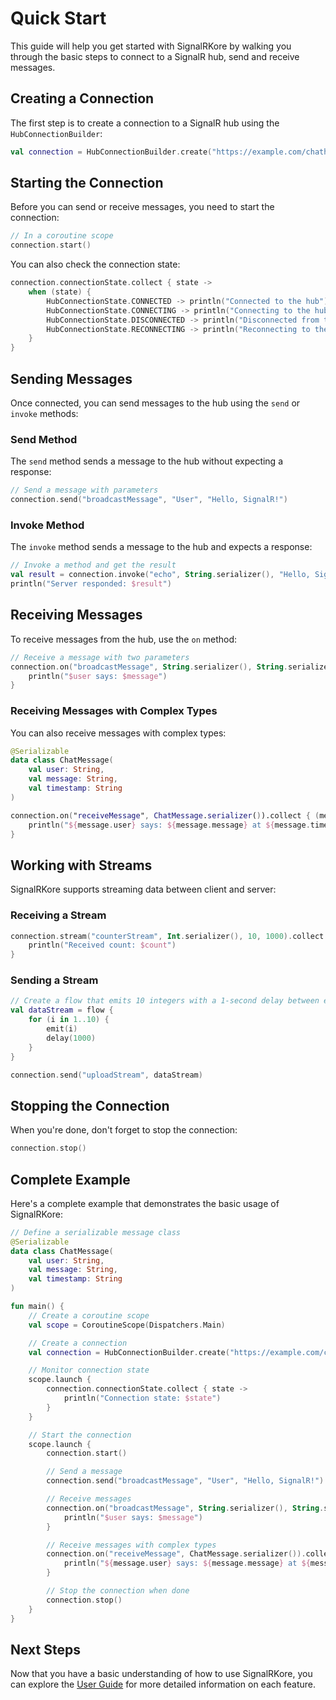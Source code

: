 # Quick Start

This guide will help you get started with SignalRKore by walking you through the basic steps to connect to a SignalR hub, send and receive messages.

## Creating a Connection

The first step is to create a connection to a SignalR hub using the `HubConnectionBuilder`:

```kotlin
val connection = HubConnectionBuilder.create("https://example.com/chathub")
```

## Starting the Connection

Before you can send or receive messages, you need to start the connection:

```kotlin
// In a coroutine scope
connection.start()
```

You can also check the connection state:

```kotlin
connection.connectionState.collect { state ->
    when (state) {
        HubConnectionState.CONNECTED -> println("Connected to the hub")
        HubConnectionState.CONNECTING -> println("Connecting to the hub")
        HubConnectionState.DISCONNECTED -> println("Disconnected from the hub")
        HubConnectionState.RECONNECTING -> println("Reconnecting to the hub")
    }
}
```

## Sending Messages

Once connected, you can send messages to the hub using the `send` or `invoke` methods:

### Send Method

The `send` method sends a message to the hub without expecting a response:

```kotlin
// Send a message with parameters
connection.send("broadcastMessage", "User", "Hello, SignalR!")
```

### Invoke Method

The `invoke` method sends a message to the hub and expects a response:

```kotlin
// Invoke a method and get the result
val result = connection.invoke("echo", String.serializer(), "Hello, SignalR!")
println("Server responded: $result")
```

## Receiving Messages

To receive messages from the hub, use the `on` method:

```kotlin
// Receive a message with two parameters
connection.on("broadcastMessage", String.serializer(), String.serializer()).collect { (user, message) ->
    println("$user says: $message")
}
```

### Receiving Messages with Complex Types

You can also receive messages with complex types:

```kotlin
@Serializable
data class ChatMessage(
    val user: String,
    val message: String,
    val timestamp: String
)

connection.on("receiveMessage", ChatMessage.serializer()).collect { (message) ->
    println("${message.user} says: ${message.message} at ${message.timestamp}")
}
```

## Working with Streams

SignalRKore supports streaming data between client and server:

### Receiving a Stream

```kotlin
connection.stream("counterStream", Int.serializer(), 10, 1000).collect { count ->
    println("Received count: $count")
}
```

### Sending a Stream

```kotlin
// Create a flow that emits 10 integers with a 1-second delay between each
val dataStream = flow {
    for (i in 1..10) {
        emit(i)
        delay(1000)
    }
}

connection.send("uploadStream", dataStream)
```

## Stopping the Connection

When you're done, don't forget to stop the connection:

```kotlin
connection.stop()
```

## Complete Example

Here's a complete example that demonstrates the basic usage of SignalRKore:

```kotlin
// Define a serializable message class
@Serializable
data class ChatMessage(
    val user: String,
    val message: String,
    val timestamp: String
)

fun main() {
    // Create a coroutine scope
    val scope = CoroutineScope(Dispatchers.Main)

    // Create a connection
    val connection = HubConnectionBuilder.create("https://example.com/chathub")

    // Monitor connection state
    scope.launch {
        connection.connectionState.collect { state ->
            println("Connection state: $state")
        }
    }

    // Start the connection
    scope.launch {
        connection.start()

        // Send a message
        connection.send("broadcastMessage", "User", "Hello, SignalR!")

        // Receive messages
        connection.on("broadcastMessage", String.serializer(), String.serializer()).collect { (user, message) ->
            println("$user says: $message")
        }

        // Receive messages with complex types
        connection.on("receiveMessage", ChatMessage.serializer()).collect { (message) ->
            println("${message.user} says: ${message.message} at ${message.timestamp}")
        }

        // Stop the connection when done
        connection.stop()
    }
}
```

## Next Steps

Now that you have a basic understanding of how to use SignalRKore, you can explore the [User Guide](../user-guide/connection.md) for more detailed information on each feature.
